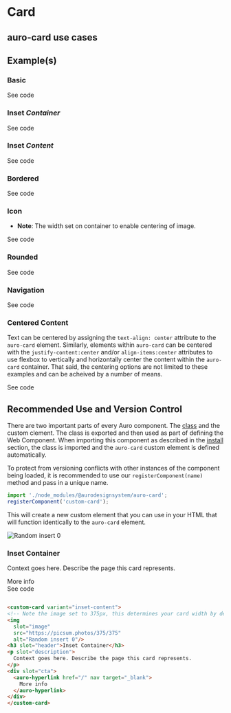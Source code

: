 <!--
The demo.md file is a compiled document. No edits should be made directly to this file.
README.md is created by running `npm run build:docs`.
This file is generated based on a template fetched from `./docs/partials/demo.md`
-->

# Card

<!-- AURO-GENERATED-CONTENT:START (FILE:src=./description.md) -->
<!-- AURO-GENERATED-CONTENT:END -->

## auro-card use cases

<!-- AURO-GENERATED-CONTENT:START (FILE:src=./useCases.md) -->
<!-- AURO-GENERATED-CONTENT:END -->

## Example(s)

### Basic

<div class="exampleWrapper">
  <!-- AURO-GENERATED-CONTENT:START (FILE:src=./../../apiExamples/basic.html) -->
  <!-- AURO-GENERATED-CONTENT:END -->
</div>

<auro-accordion alignRight>
  <span slot="trigger">See code</span>

<!-- AURO-GENERATED-CONTENT:START (CODE:src=./../../apiExamples/basic.html) -->
<!-- AURO-GENERATED-CONTENT:END -->

</auro-accordion>

### Inset *Container*

<div class="exampleWrapper">
  <!-- AURO-GENERATED-CONTENT:START (FILE:src=./../../apiExamples/inset-container.html) -->
  <!-- AURO-GENERATED-CONTENT:END -->
</div>
<auro-accordion alignRight>
  <span slot="trigger">See code</span>

<!-- AURO-GENERATED-CONTENT:START (CODE:src=./../../apiExamples/inset-container.html) -->
<!-- AURO-GENERATED-CONTENT:END -->

</auro-accordion>

### Inset *Content*

<div class="exampleWrapper">
  <!-- AURO-GENERATED-CONTENT:START (FILE:src=./../../apiExamples/inset-content.html) -->
  <!-- AURO-GENERATED-CONTENT:END -->
</div>
<auro-accordion alignRight>
  <span slot="trigger">See code</span>

<!-- AURO-GENERATED-CONTENT:START (CODE:src=./../../apiExamples/inset-content.html) -->
<!-- AURO-GENERATED-CONTENT:END -->

</auro-accordion>

### Bordered

<div class="exampleWrapper">
  <!-- AURO-GENERATED-CONTENT:START (FILE:src=./../../apiExamples/bordered.html) -->
  <!-- AURO-GENERATED-CONTENT:END -->
</div>
<auro-accordion alignRight>
  <span slot="trigger">See code</span>

<!-- AURO-GENERATED-CONTENT:START (CODE:src=./../../apiExamples/bordered.html) -->
<!-- AURO-GENERATED-CONTENT:END -->

</auro-accordion>

### Icon

- **Note**: The width set on container to enable centering of image.

<div class="exampleWrapper">
  <!-- AURO-GENERATED-CONTENT:START (FILE:src=./../../apiExamples/icon.html) -->
  <!-- AURO-GENERATED-CONTENT:END -->
</div>
<auro-accordion alignRight>
  <span slot="trigger">See code</span>

<!-- AURO-GENERATED-CONTENT:START (CODE:src=./../../apiExamples/icon.html) -->
<!-- AURO-GENERATED-CONTENT:END -->

</auro-accordion>

### Rounded

<div class="exampleWrapper">
  <!-- AURO-GENERATED-CONTENT:START (FILE:src=./../../apiExamples/round-image.html) -->
  <!-- AURO-GENERATED-CONTENT:END -->
</div>
<auro-accordion alignRight>
  <span slot="trigger">See code</span>

<!-- AURO-GENERATED-CONTENT:START (CODE:src=./../../apiExamples/round-image.html) -->
<!-- AURO-GENERATED-CONTENT:END -->

</auro-accordion>

### Navigation

<div class="exampleWrapper">
  <!-- AURO-GENERATED-CONTENT:START (FILE:src=./../../apiExamples/navigation.html) -->
  <!-- AURO-GENERATED-CONTENT:END -->
</div>
<auro-accordion alignRight>
  <span slot="trigger">See code</span>

<!-- AURO-GENERATED-CONTENT:START (CODE:src=./../../apiExamples/navigation.html) -->
<!-- AURO-GENERATED-CONTENT:END -->

</auro-accordion>

### Centered Content

Text can be centered by assigning the `text-align: center` attribute to the `auro-card` element.
Similarly, elements within `auro-card` can be centered with the `justify-content:center` and/or `align-items:center`
attributes to use flexbox to vertically and horizontally center the content within the `auro-card` container. That said, the centering options are not limited to these
examples and can be acheived by a number of means.

<div class="exampleWrapper">
  <!-- AURO-GENERATED-CONTENT:START (FILE:src=./../../apiExamples/center.html) -->
  <!-- AURO-GENERATED-CONTENT:END -->
</div>
<auro-accordion alignRight>
  <span slot="trigger">See code</span>
  <!-- AURO-GENERATED-CONTENT:START (CODE:src=./../../apiExamples/center.html) -->
  <!-- AURO-GENERATED-CONTENT:END -->
</auro-accordion>

## Recommended Use and Version Control

There are two important parts of every Auro component. The <a href="https://developer.mozilla.org/en-US/docs/Web/JavaScript/Reference/Classes">class</a> and the custom clement. The class is exported and then used as part of defining the Web Component. When importing this component as described in the <a href="#install">install</a> section, the class is imported and the `auro-card` custom element is defined automatically.

To protect from versioning conflicts with other instances of the component being loaded, it is recommended to use our `registerComponent(name)` method and pass in a unique name.

```js
import './node_modules/@aurodesignsystem/auro-card';
registerComponent('custom-card');
```

This will create a new custom element that you can use in your HTML that will function identically to the `auro-card` element.

<div class="exampleWrapper">
  <auro-card variant="inset-content">
    <!-- Note the image set to 375px, this determines your card width by default -->
    <img
      slot="image"
      src="https://picsum.photos/375/375"
      alt="Random insert 0"/>
    <h3 slot="header">Inset Container</h3>
    <p slot="description">
      Context goes here. Describe the page this card represents.
    </p>
    <div slot="cta">
      <auro-hyperlink href="/" nav target="_blank">
        More info
      </auro-hyperlink>
    </div>
  </auro-card>
</div>

<auro-accordion alignRight>
  <span slot="trigger">See code</span>

  ```html

<custom-card variant="inset-content">
  <!-- Note the image set to 375px, this determines your card width by default -->
  <img
    slot="image"
    src="https://picsum.photos/375/375"
    alt="Random insert 0"/>
  <h3 slot="header">Inset Container</h3>
  <p slot="description">
    Context goes here. Describe the page this card represents.
  </p>
  <div slot="cta">
    <auro-hyperlink href="/" nav target="_blank">
      More info
    </auro-hyperlink>
  </div>
</custom-card>
  ```

</auro-accordion>
